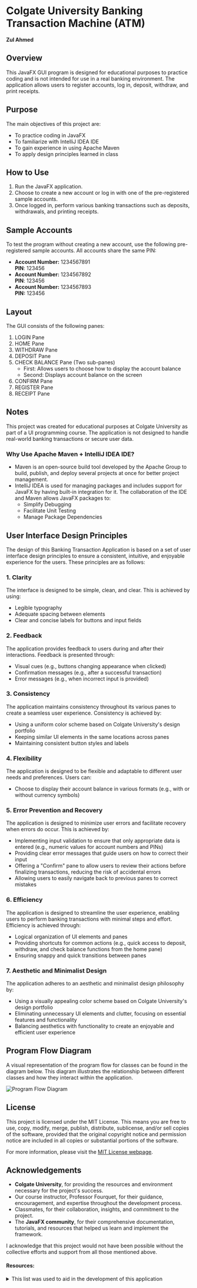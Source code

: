 # Colgate University Banking Transaction Machine (ATM)

**Zul Ahmed**

## Overview

This JavaFX GUI program is designed for educational purposes to practice coding and is not intended for use in a real banking environment. The application allows users to register accounts, log in, deposit, withdraw, and print receipts.

## Purpose

The main objectives of this project are:

- To practice coding in JavaFX
- To familiarize with IntelliJ IDEA IDE
- To gain experience in using Apache Maven
- To apply design principles learned in class

## How to Use

1. Run the JavaFX application.
2. Choose to create a new account or log in with one of the pre-registered sample accounts.
3. Once logged in, perform various banking transactions such as deposits, withdrawals, and printing receipts.

## Sample Accounts

To test the program without creating a new account, use the following pre-registered sample accounts. All accounts share the same PIN:

- **Account Number:** 1234567891  
  **PIN**: 123456
- **Account Number:** 1234567892  
  **PIN**: 123456
- **Account Number:** 1234567893  
  **PIN:** 123456

## Layout

The GUI consists of the following panes:

1. LOGIN Pane
2. HOME Pane
3. WITHDRAW Pane
4. DEPOSIT Pane
5. CHECK BALANCE Pane (Two sub-panes)
   - First: Allows users to choose how to display the account balance
   - Second: Displays account balance on the screen
6. CONFIRM Pane
7. REGISTER Pane
8. RECEIPT Pane

## Notes

This project was created for educational purposes at Colgate University as part of a UI programming course. The application is not designed to handle real-world banking transactions or secure user data.

### Why Use Apache Maven + IntelliJ IDEA IDE?

- Maven is an open-source build tool developed by the Apache Group to build, publish, and deploy several projects at once for better project management.
- IntelliJ IDEA is used for managing packages and includes support for JavaFX by having built-in integration for it. The collaboration of the IDE and Maven allows JavaFX packages to:
  - Simplify Debugging
  - Facilitate Unit Testing
  - Manage Package Dependencies

## User Interface Design Principles

The design of this Banking Transaction Application is based on a set of user interface design principles to ensure a consistent, intuitive, and enjoyable experience for the users. These principles are as follows:

### 1. Clarity

The interface is designed to be simple, clean, and clear. This is achieved by using:

- Legible typography
- Adequate spacing between elements
- Clear and concise labels for buttons and input fields

### 2. Feedback

The application provides feedback to users during and after their interactions. Feedback is presented through:

- Visual cues (e.g., buttons changing appearance when clicked)
- Confirmation messages (e.g., after a successful transaction)
- Error messages (e.g., when incorrect input is provided)

### 3. Consistency

The application maintains consistency throughout its various panes to create a seamless user experience. Consistency is achieved by:

- Using a uniform color scheme based on Colgate University's design portfolio
- Keeping similar UI elements in the same locations across panes
- Maintaining consistent button styles and labels

### 4. Flexibility

The application is designed to be flexible and adaptable to different user needs and preferences. Users can:

- Choose to display their account balance in various formats (e.g., with or without currency symbols)

### 5. Error Prevention and Recovery

The application is designed to minimize user errors and facilitate recovery when errors do occur. This is achieved by:

- Implementing input validation to ensure that only appropriate data is entered (e.g., numeric values for account numbers and PINs)
- Providing clear error messages that guide users on how to correct their input
- Offering a "Confirm" pane to allow users to review their actions before finalizing transactions, reducing the risk of accidental errors
- Allowing users to easily navigate back to previous panes to correct mistakes

### 6. Efficiency

The application is designed to streamline the user experience, enabling users to perform banking transactions with minimal steps and effort. Efficiency is achieved through:

- Logical organization of UI elements and panes
- Providing shortcuts for common actions (e.g., quick access to deposit, withdraw, and check balance functions from the home pane)
- Ensuring snappy and quick transitions between panes

### 7. Aesthetic and Minimalist Design

The application adheres to an aesthetic and minimalist design philosophy by:

- Using a visually appealing color scheme based on Colgate University's design portfolio
- Eliminating unnecessary UI elements and clutter, focusing on essential features and functionality
- Balancing aesthetics with functionality to create an enjoyable and efficient user experience

## Program Flow Diagram

A visual representation of the program flow for classes can be found in the diagram below. This diagram illustrates the relationship between different classes and how they interact within the application.

![Program Flow Diagram](./diagram.png)


## License

This project is licensed under the MIT License. This means you are free to use, copy, modify, merge, publish, distribute, sublicense, and/or sell copies of the software, provided that the original copyright notice and permission notice are included in all copies or substantial portions of the software.

For more information, please visit the [MIT License webpage](https://opensource.org/licenses/MIT).

## Acknowledgements

- **Colgate University**, for providing the resources and environment necessary for the project's success.
- Our course instructor, Professor Fourquet, for their guidance, encouragement, and expertise throughout the development process.
- Classmates, for their collaboration, insights, and commitment to the project.
- The **JavaFX community**, for their comprehensive documentation, tutorials, and resources that helped us learn and implement the framework.

I acknowledge that this project would not have been possible without the collective efforts and support from all those mentioned above.

#### Resources:

<details>
<summary> This list was used to aid in the development of this application</summary>

- [JavaFX Documentation](https://openjfx.io/javadoc/11/)
- [JavaFX Tutorials](https://openjfx.io/openjfx-docs/)
- [JavaFX Community](https://openjfx.io/community/)
- [JavaFX Maven Plugin](https://github.com/openjfx/javafx-maven-plugin)
- [JavaFX Maven Example](https://openjfx.io/openjfx-docs/maven)
- [JavaFX Maven Tutorial](https://www.youtube.com/watch?v=QX4ZQZ1J8YI)
- [JavaFX IntelliJ + Maven Video Tutorial](https://www.youtube.com/watch?v=3eE-xz-l2mY&t=94s)
- [JavaFX IntelliJ + Maven Tutorial 2 (JDK 19)](https://www.youtube.com/watch?v=IvsvjUq38Jc)
- [Colgate University Brand Portfolio](https://www.youtube.com/watch?v=3eE-xz-l2mY&t=94s)
</details>
